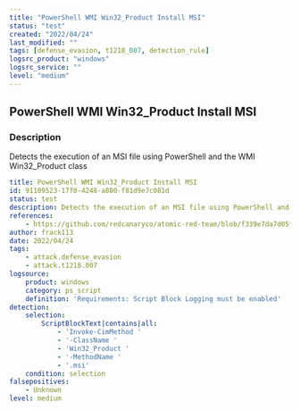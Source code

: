 ```yaml
---
title: "PowerShell WMI Win32_Product Install MSI"
status: "test"
created: "2022/04/24"
last_modified: ""
tags: [defense_evasion, t1218_007, detection_rule]
logsrc_product: "windows"
logsrc_service: ""
level: "medium"
---
```


## PowerShell WMI Win32_Product Install MSI

### Description

Detects the execution of an MSI file using PowerShell and the WMI Win32_Product class

```yml
title: PowerShell WMI Win32_Product Install MSI
id: 91109523-17f0-4248-a800-f81d9e7c081d
status: test
description: Detects the execution of an MSI file using PowerShell and the WMI Win32_Product class
references:
    - https://github.com/redcanaryco/atomic-red-team/blob/f339e7da7d05f6057fdfcdd3742bfcf365fee2a9/atomics/T1218.007/T1218.007.md
author: frack113
date: 2022/04/24
tags:
    - attack.defense_evasion
    - attack.t1218.007
logsource:
    product: windows
    category: ps_script
    definition: 'Requirements: Script Block Logging must be enabled'
detection:
    selection:
        ScriptBlockText|contains|all:
            - 'Invoke-CimMethod '
            - '-ClassName '
            - 'Win32_Product '
            - '-MethodName '
            - '.msi'
    condition: selection
falsepositives:
    - Unknown
level: medium

```
